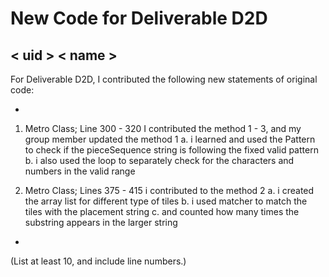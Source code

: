 # New Code for Deliverable D2D

## < uid > < name >

For Deliverable D2D, I contributed the following new statements of original code:

-
 1. Metro Class; Line 300 - 320
    I contributed the method 1 - 3, and my group member updated the method 1
    a. i learned and used the Pattern to check if the pieceSequence string is following the fixed valid pattern 
    b. i also used the loop to separately check for the characters and numbers in the valid range
    
 2. Metro Class; Lines 375 - 415
    i contributed to the method 2 
    a. i created the array list for different type of tiles 
    b. i used matcher to match the tiles with the placement string 
    c. and counted how many times the substring appears in the larger string
    
 
 

-

(List at least 10, and include line numbers.)
